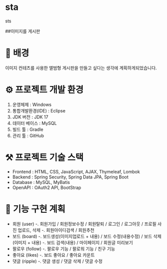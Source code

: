 # sta
sts

##이미지를 게시판

# 🧐 배경
이미지 컨테츠를 사용한 앨범형 게시판을 만들고 싶다는 생각에 계획하게되었습니다.

# ⚙️ 프로젝트 개발 환경
1. 운영체제 : Windows
2. 통합개발환경(IDE) : Eclipse
3. JDK 버전 : JDK 17
4. 데이터 베이스 : MySQL
5. 빌드 툴 : Gradle
6. 관리 툴 : GitHub

# ⚒️ 프로젝트 기술 스택
- Frontend : HTML, CSS, JavaScript, AJAX, Thymeleaf, Lombok
- Backend :  Spring Security, Spring Data JPA, Spring Boot
- Database : MySQL, MyBatis
- OpenAPI : OAuth2 API, BootStrap

# 📜 기능 구현 계획
- 회원 (user)
      -. 회원가입 / 회원정보수정 / 회원탈퇴 / 로그인 / 로그아웃 / 프로필 사진 업로드, 삭제
      -. 회원아이디검색 / 회원추천
- 보드 (board)
      -. 보드생성(이미지업로드 + 내용) / 보드 수정(내용수정) / 보드 삭제(이미지 + 내용)
      -. 보드 검색(내용) / 마이페이지 / 회원글 미리보기
- 팔로우 (follow)
      -. 팔로우 기능 / 팔로워 기능 / 친구 기능
- 좋아요 (likes)
      -. 보드 좋아요 / 좋아요 카운트
- 댓글 (ripple)
      -. 댓글 생성 / 댓글 삭제 / 댓글 수정
